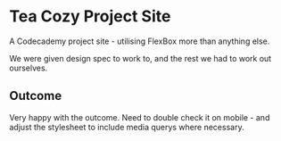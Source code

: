 Tea Cozy Project Site
====

A Codecademy project site - utilising FlexBox more than anything else. 

We were given design spec to work to, and the rest we had to work out ourselves. 

Outcome
---
Very happy with the outcome. Need to double check it on mobile - and adjust the stylesheet to include media querys where necessary.